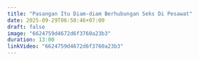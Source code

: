```yaml
---
title: "Pasangan Itu Diam-diam Berhubungan Seks Di Pesawat"
date: 2025-09-29T06:50:46+07:00
draft: false
image: "6624759d4672d6f3760a23b3"
duration: 13:00
linkVideo: "6624759d4672d6f3760a23b3"
---
```

